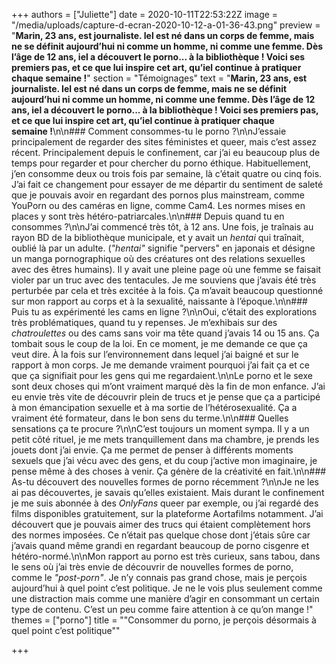 +++
authors = ["Juliette"]
date = 2020-10-11T22:53:22Z
image = "/media/uploads/capture-d-ecran-2020-10-12-a-01-36-43.png"
preview = "**Marin, 23 ans, est journaliste. Iel est né dans un corps de femme, mais ne se définit aujourd’hui ni comme un homme, ni comme une femme. Dès l’âge de 12 ans, iel a découvert le porno... à la bibliothèque&nbsp;! Voici ses premiers pas, et ce que lui inspire cet art, qu’iel continue à pratiquer chaque semaine&nbsp;!**"
section = "Témoignages"
text = "**Marin, 23 ans, est journaliste. Iel est né dans un corps de femme, mais ne se définit aujourd’hui ni comme un homme, ni comme une femme. Dès l’âge de 12 ans, iel a découvert le porno... à la bibliothèque&nbsp;! Voici ses premiers pas, et ce que lui inspire cet art, qu’iel continue à pratiquer chaque semaine&nbsp;!**\n\n### Comment consommes-tu le porno&nbsp;?\n\nJ’essaie principalement de regarder des sites féministes et queer, mais c’est assez récent. Principalement depuis le confinement, car j’ai eu beaucoup plus de temps pour regarder et pour chercher du porno éthique. Habituellement, j’en consomme deux ou trois fois par semaine, là c’était quatre ou cinq fois. J’ai fait ce changement pour essayer de me départir du sentiment de saleté que je pouvais avoir en regardant des pornos plus mainstream, comme YouPorn ou des caméras en ligne, comme Cam4. Les normes mises en places y sont très hétéro-patriarcales.\n\n### Depuis quand tu en consommes&nbsp;?\n\nJ’ai commencé très tôt, à 12 ans. Une fois, je traînais au rayon BD de la bibliothèque municipale, et y avait un _hentai_ qui traînait, oublié là par un adulte. (_\"hentai\"_ signifie \"pervers\" en japonais et désigne un manga pornographique où des créatures ont des relations sexuelles avec des êtres humains). Il y avait une pleine page où une femme se faisait violer par un truc avec des tentacules. Je me souviens que j’avais été très perturbée par cela et très excitée à la fois. Ça m’avait beaucoup questionné sur mon rapport au corps et à la sexualité, naissante à l’époque.\n\n### Puis tu as expérimenté les cams en ligne&nbsp;?\n\nOui, c’était des explorations très problématiques, quand tu y repenses. Je m’exhibais sur des _chatroulettes_ ou des cams sans voir ma tête quand j’avais 14 ou 15 ans. Ça tombait sous le coup de la loi. En ce moment, je me demande ce que ça veut dire. À la fois sur l’environnement dans lequel j’ai baigné et sur le rapport à mon corps. Je me demande vraiment pourquoi j’ai fait ça et ce que ça signifiait pour les gens qui me regardaient.\n\nLe porno et le sexe sont deux choses qui m’ont vraiment marqué dès la fin de mon enfance. J’ai eu envie très vite de découvrir plein de trucs et je pense que ça a participé à mon émancipation sexuelle et à ma sortie de l’hétérosexualité. Ça a vraiment été formateur, dans le bon sens du terme.\n\n### Quelles sensations ça te procure&nbsp;?\n\nC’est toujours un moment sympa. Il y a un petit côté rituel, je me mets tranquillement dans ma chambre, je prends les jouets dont j’ai envie. Ça me permet de penser à différents moments sexuels que j’ai vécu avec des gens, et du coup j’active mon imaginaire, je pense même à des choses à venir. Ça génère de la créativité en fait.\n\n### As-tu découvert des nouvelles formes de porno récemment&nbsp;?\n\nJe ne les ai pas découvertes, je savais qu’elles existaient. Mais durant le confinement je me suis abonnée à des _OnlyFans_ queer par exemple, ou j’ai regardé des films disponibles gratuitement, sur la plateforme Aortafilms notamment. J’ai découvert que je pouvais aimer des trucs qui étaient complètement hors des normes imposées. Ce n’était pas quelque chose dont j’étais sûre car j’avais quand même grandi en regardant beaucoup de porno cisgenre et hétéro-normé.\n\nMon rapport au porno est très curieux, sans tabou, dans le sens où j’ai très envie de découvrir de nouvelles formes de porno, comme le _\"post-porn\"_. Je n’y connais pas grand chose, mais je perçois aujourd’hui à quel point c’est politique. Je ne le vois plus seulement comme une distraction mais comme une manière d’agir en consommant un certain type de contenu. C’est un peu comme faire attention à ce qu’on mange&nbsp;!"
themes = ["porno"]
title = "\"Consommer du porno, je perçois désormais à quel point c’est politique\""

+++
